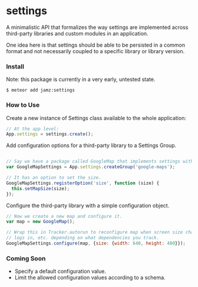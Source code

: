 # settings

A minimalistic API that formalizes the way settings are implemented across third-party libraries
and custom modules in an application.

One idea here is that settings should be able to be persisted in a common format and not necessarily 
coupled to a specific library or library version.

### Install

Note: this package is currently in a very early, untested state. 

`$ meteor add jamz:settings`

### How to Use

Create a new instance of Settings class available to the whole application:
```js
// At the app level:
App.settings = settings.create();

```

Add configuration options for a third-party library to a Settings Group.
```js

// Say we have a package called GoogleMap that implements settings with the Settings class.
var GoogleMapSettings = App.settings.createGroup('google-maps');

// It has an option to set the size.
GoogleMapSettings.registerOption('size', function (size) {
  this.setMapSize(size);
});

```

Configure the third-party library with a simple configuration object.
```js
// Now we create a new map and configure it.
var map = new GoogleMap();

// Wrap this in Tracker.autorun to reconfigure map when screen size changes, a different user
// logs in, etc. depending on what dependencies you track.
GoogleMapSettings.configure(map, {size: {width: 640, height: 480}});
```

### Coming Soon

* Specify a default configuration value.
* Limit the allowed configuration values according to a schema.
